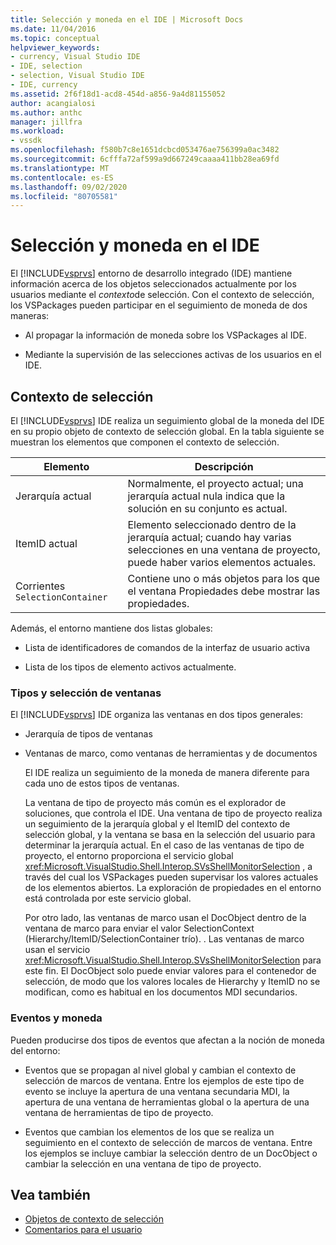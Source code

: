 ```yaml
---
title: Selección y moneda en el IDE | Microsoft Docs
ms.date: 11/04/2016
ms.topic: conceptual
helpviewer_keywords:
- currency, Visual Studio IDE
- IDE, selection
- selection, Visual Studio IDE
- IDE, currency
ms.assetid: 2f6f18d1-acd8-454d-a856-9a4d81155052
author: acangialosi
ms.author: anthc
manager: jillfra
ms.workload:
- vssdk
ms.openlocfilehash: f580b7c8e1651dcbcd053476ae756399a0ac3482
ms.sourcegitcommit: 6cfffa72af599a9d667249caaaa411bb28ea69fd
ms.translationtype: MT
ms.contentlocale: es-ES
ms.lasthandoff: 09/02/2020
ms.locfileid: "80705581"
---
```

# <a name="selection-and-currency-in-the-ide"></a>Selección y moneda en el IDE
El [!INCLUDE[vsprvs](../../code-quality/includes/vsprvs_md.md)] entorno de desarrollo integrado (IDE) mantiene información acerca de los objetos seleccionados actualmente por los usuarios mediante el *contexto*de selección. Con el contexto de selección, los VSPackages pueden participar en el seguimiento de moneda de dos maneras:

- Al propagar la información de moneda sobre los VSPackages al IDE.

- Mediante la supervisión de las selecciones activas de los usuarios en el IDE.

## <a name="selection-context"></a>Contexto de selección
 El [!INCLUDE[vsprvs](../../code-quality/includes/vsprvs_md.md)] IDE realiza un seguimiento global de la moneda del IDE en su propio objeto de contexto de selección global. En la tabla siguiente se muestran los elementos que componen el contexto de selección.

|Elemento|Descripción|
|-------------|-----------------|
|Jerarquía actual|Normalmente, el proyecto actual; una jerarquía actual nula indica que la solución en su conjunto es actual.|
|ItemID actual|Elemento seleccionado dentro de la jerarquía actual; cuando hay varias selecciones en una ventana de proyecto, puede haber varios elementos actuales.|
|Corrientes `SelectionContainer`|Contiene uno o más objetos para los que el ventana Propiedades debe mostrar las propiedades.|

 Además, el entorno mantiene dos listas globales:

- Lista de identificadores de comandos de la interfaz de usuario activa

- Lista de los tipos de elemento activos actualmente.

### <a name="window-types-and-selection"></a>Tipos y selección de ventanas
 El [!INCLUDE[vsprvs](../../code-quality/includes/vsprvs_md.md)] IDE organiza las ventanas en dos tipos generales:

- Jerarquía de tipos de ventanas

- Ventanas de marco, como ventanas de herramientas y de documentos

  El IDE realiza un seguimiento de la moneda de manera diferente para cada uno de estos tipos de ventanas.

  La ventana de tipo de proyecto más común es el explorador de soluciones, que controla el IDE. Una ventana de tipo de proyecto realiza un seguimiento de la jerarquía global y el ItemID del contexto de selección global, y la ventana se basa en la selección del usuario para determinar la jerarquía actual. En el caso de las ventanas de tipo de proyecto, el entorno proporciona el servicio global <xref:Microsoft.VisualStudio.Shell.Interop.SVsShellMonitorSelection> , a través del cual los VSPackages pueden supervisar los valores actuales de los elementos abiertos. La exploración de propiedades en el entorno está controlada por este servicio global.

  Por otro lado, las ventanas de marco usan el DocObject dentro de la ventana de marco para enviar el valor SelectionContext (Hierarchy/ItemID/SelectionContainer trío). . Las ventanas de marco usan el servicio <xref:Microsoft.VisualStudio.Shell.Interop.SVsShellMonitorSelection> para este fin. El DocObject solo puede enviar valores para el contenedor de selección, de modo que los valores locales de Hierarchy y ItemID no se modifican, como es habitual en los documentos MDI secundarios.

### <a name="events-and-currency"></a>Eventos y moneda
 Pueden producirse dos tipos de eventos que afectan a la noción de moneda del entorno:

- Eventos que se propagan al nivel global y cambian el contexto de selección de marcos de ventana. Entre los ejemplos de este tipo de evento se incluye la apertura de una ventana secundaria MDI, la apertura de una ventana de herramientas global o la apertura de una ventana de herramientas de tipo de proyecto.

- Eventos que cambian los elementos de los que se realiza un seguimiento en el contexto de selección de marcos de ventana. Entre los ejemplos se incluye cambiar la selección dentro de un DocObject o cambiar la selección en una ventana de tipo de proyecto.

## <a name="see-also"></a>Vea también
- [Objetos de contexto de selección](../../extensibility/internals/selection-context-objects.md)
- [Comentarios para el usuario](../../extensibility/internals/feedback-to-the-user.md)
